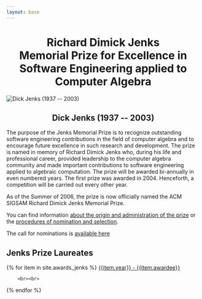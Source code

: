 ```yaml
---
layout: base
---
```

<center>
  <h1> 
    Richard Dimick Jenks <br>
    Memorial Prize for Excellence in <br>
    Software Engineering applied to Computer Algebra
  </h1>
</center>
 
![Dick Jenks (1937 -- 2003)]({{site.url}}/{{site.baseurl}}/assets/images/people/jenks.jpg)

<center><h2>Dick Jenks (1937 -- 2003)</h2></center>


<p>
The purpose of the Jenks Memorial Prize is to recognize outstanding software engineering contributions in the field of computer algebra and to encourage future excellence in such research and development. The prize is named in memory of Richard Dimick Jenks who, during his life and professional career, provided leadership to the computer algebra community and made important contributions to software engineering applied to algebraic computation. The prize will be awarded bi-annually in even numbered years. The first prize was awarded in 2004. Henceforth, a competition will be carried out every other year.
</p>

As of the Summer of 2006, the prize is now officially named the ACM SIGSAM Richard Dimick Jenks Memorial Prize.

You can find information [about the origin and administration of the prize]({{site.baseurl}}/{{item.url}}JenksPrize/origin) or the [procedures of nomination and selection]({{site.baseurl}}/{{item.url}}JenksPrize/procedures).

The call for nominations is [available here]({{site.baseurl}}/{{item.url}}JenksPrize/call)

<div>
<h2>Jenks Prize Laureates</h2>
  {% for item in  site.awards_jenks  %}
        <a href="{{site.baseurl}}{{item.url}}" >{{item.year}} - {{item.awardee}}</a>
        
        <br><br>
  {% endfor %}
</div>
 